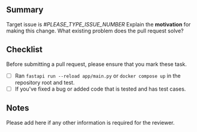 ## Summary

Target issue is #_PLEASE_TYPE_ISSUE_NUMBER_
Explain the **motivation** for making this change. What existing problem does the pull request solve?

## Checklist

Before submitting a pull request, please ensure that you mark these task.

- [ ] Ran `fastapi run --reload app/main.py` or `docker compose up` in the repository root and test.
- [ ] If you've fixed a bug or added code that is tested and has test cases.

## Notes

Please add here if any other information is required for the reviewer.
